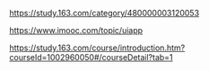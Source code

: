 https://study.163.com/category/480000003120053


https://www.imooc.com/topic/uiapp


https://study.163.com/course/introduction.htm?courseId=1002960050#/courseDetail?tab=1
